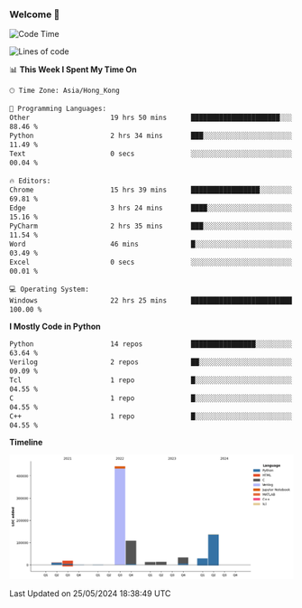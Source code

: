 ### Welcome 👋

<!--START_SECTION:waka-->
![Code Time](http://img.shields.io/badge/Code%20Time-65%20hrs%2046%20mins-blue)

![Lines of code](https://img.shields.io/badge/From%20Hello%20World%20I%27ve%20Written-807.5%20thousand%20lines%20of%20code-blue)

📊 **This Week I Spent My Time On** 

```text
🕑︎ Time Zone: Asia/Hong_Kong

💬 Programming Languages: 
Other                    19 hrs 50 mins      ██████████████████████░░░   88.46 % 
Python                   2 hrs 34 mins       ███░░░░░░░░░░░░░░░░░░░░░░   11.49 % 
Text                     0 secs              ░░░░░░░░░░░░░░░░░░░░░░░░░   00.04 % 

🔥 Editors: 
Chrome                   15 hrs 39 mins      █████████████████░░░░░░░░   69.81 % 
Edge                     3 hrs 24 mins       ████░░░░░░░░░░░░░░░░░░░░░   15.16 % 
PyCharm                  2 hrs 35 mins       ███░░░░░░░░░░░░░░░░░░░░░░   11.54 % 
Word                     46 mins             █░░░░░░░░░░░░░░░░░░░░░░░░   03.49 % 
Excel                    0 secs              ░░░░░░░░░░░░░░░░░░░░░░░░░   00.01 % 

💻 Operating System: 
Windows                  22 hrs 25 mins      █████████████████████████   100.00 % 
```

**I Mostly Code in Python** 

```text
Python                   14 repos            ████████████████░░░░░░░░░   63.64 % 
Verilog                  2 repos             ██░░░░░░░░░░░░░░░░░░░░░░░   09.09 % 
Tcl                      1 repo              █░░░░░░░░░░░░░░░░░░░░░░░░   04.55 % 
C                        1 repo              █░░░░░░░░░░░░░░░░░░░░░░░░   04.55 % 
C++                      1 repo              █░░░░░░░░░░░░░░░░░░░░░░░░   04.55 % 
```



**Timeline**

![Lines of Code chart](https://raw.githubusercontent.com/xhj2501/xhj2501/main/assets/bar_graph.png)


 Last Updated on 25/05/2024 18:38:49 UTC
<!--END_SECTION:waka-->



